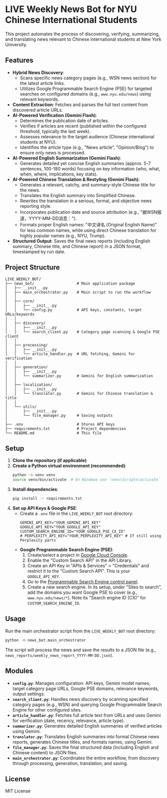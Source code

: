 # LIVE Weekly News Bot for NYU Chinese International Students

This project automates the process of discovering, verifying, summarizing, and translating news relevant to Chinese international students at New York University.

## Features

-   **Hybrid News Discovery**:
    -   Scans specific news category pages (e.g., WSN news section) for the latest article links.
    -   Utilizes Google Programmable Search Engine (PSE) for targeted searches on configured domains (e.g., `www.nyu.edu/news`) using relevant keywords.
-   **Content Extraction**: Fetches and parses the full text content from discovered article URLs.
-   **AI-Powered Verification (Gemini Flash)**:
    -   Determines the publication date of articles.
    -   Verifies if articles are recent (published within the configured threshold, typically the last week).
    -   Assesses relevance to the target audience (Chinese international students at NYU).
    -   Identifies the article type (e.g., "News article", "Opinion/Blog") to ensure only news is processed.
-   **AI-Powered English Summarization (Gemini Flash)**:
    -   Generates detailed yet concise English summaries (approx. 5-7 sentences, 100-180 words) focusing on key information (who, what, when, where, implications, key stats).
-   **AI-Powered Chinese Translation & Restyling (Gemini Flash)**:
    -   Generates a relevant, catchy, and summary-style Chinese title for the news.
    -   Translates the English summary into Simplified Chinese.
    -   Rewrites the translation in a serious, formal, and objective news reporting style.
    -   Incorporates publication date and source attribution (e.g., "据WSN报道，YYYY-MM-DD消息：").
    -   Formats proper English names: "中文译名 (Original English Name)" for less common names, while using direct Chinese translation for highly popular names (e.g., NYU, Trump).
-   **Structured Output**: Saves the final news reports (including English summary, Chinese title, and Chinese report) in a JSON format, timestamped by run date.

## Project Structure

```
LIVE_WEEKLY_BOT/
├── news_bot/                   # Main application package
│   ├── __init__.py
│   ├── main_orchestrator.py    # Main script to run the workflow
│   │
│   ├── core/
│   │   ├── __init__.py
│   │   └── config.py           # API keys, constants, target URLs/keywords
│   │
│   ├── discovery/
│   │   ├── __init__.py
│   │   └── search_client.py    # Category page scanning & Google PSE client
│   │
│   ├── processing/
│   │   ├── __init__.py
│   │   └── article_handler.py  # URL fetching, Gemini for verification
│   │
│   ├── generation/
│   │   ├── __init__.py
│   │   └── summarizer.py       # Gemini for English summarization
│   │
│   ├── localization/
│   │   ├── __init__.py
│   │   └── translator.py       # Gemini for Chinese translation & title
│   │
│   └── utils/
│       ├── __init__.py
│       └── file_manager.py     # Saving outputs
│
├── .env                        # Stores API keys
├── requirements.txt            # Project dependencies
└── README.md                   # This file
```

## Setup

1.  **Clone the repository (if applicable)**
2.  **Create a Python virtual environment (recommended)**:
    ```bash
    python -m venv venv
    source venv/bin/activate  # On Windows use `venv\Scripts\activate`
    ```
3.  **Install dependencies**:
    ```bash
    pip install -r requirements.txt
    ```
4.  **Set up API Keys & Google PSE**:
    *   Create a `.env` file in the `LIVE_WEEKLY_BOT` root directory:
        ```env
        GEMINI_API_KEY="YOUR_GEMINI_API_KEY"
        GOOGLE_API_KEY="YOUR_GOOGLE_API_KEY"
        CUSTOM_SEARCH_ENGINE_ID="YOUR_GOOGLE_PSE_CX_ID"
        # PERPLEXITY_API_KEY="YOUR_PERPLEXITY_API_KEY" # If still using Perplexity parts
        ```
    *   **Google Programmable Search Engine (PSE)**:
        1.  Create/select a project in [Google Cloud Console](https://console.cloud.google.com/).
        2.  Enable the "Custom Search API" in the API Library.
        3.  Create an API Key in "APIs & Services" > "Credentials" and restrict it to the "Custom Search API". This is your `GOOGLE_API_KEY`.
        4.  Go to the [Programmable Search Engine control panel](https://programmablesearchengine.google.com/).
        5.  Create a new search engine. In its setup, under "Sites to search", add the domains you want Google PSE to cover (e.g., `www.nyu.edu/news/*`). Note its "Search engine ID (CX)" for `CUSTOM_SEARCH_ENGINE_ID`.

## Usage

Run the main orchestrator script from the `LIVE_WEEKLY_BOT` root directory:

```bash
python -m news_bot.main_orchestrator
```

The script will process the news and save the results to a JSON file (e.g., `news_reports/weekly_news_report_YYYY-MM-DD.json`).

## Modules

-   **`config.py`**: Manages configuration: API keys, Gemini model names, target category page URLs, Google PSE domains, relevance keywords, output settings.
-   **`search_client.py`**: Handles news discovery by scanning specified category pages (e.g., WSN) and querying Google Programmable Search Engine for other configured sites.
-   **`article_handler.py`**: Fetches full article text from URLs and uses Gemini for verification (date, recency, relevance, article type).
-   **`summarizer.py`**: Generates detailed English summaries of verified articles using Gemini.
-   **`translator.py`**: Translates English summaries into formal Chinese news reports, generates Chinese titles, and formats names, using Gemini.
-   **`file_manager.py`**: Saves the final structured data (including English and Chinese content) to JSON files.
-   **`main_orchestrator.py`**: Coordinates the entire workflow, from discovery through processing, generation, translation, and saving.

## License

MIT License 